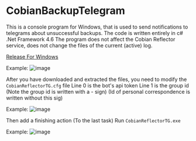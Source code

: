 # CobianBackupTelegram

This is a console program for Windows, that is used to send notifications to telegrams about unsuccessful backups. The code is written entirely in c# .Net Framework 4.6 The program does not affect the Cobian Reflector service, does not change the files of the current (active) log.

[Release For Windows](https://github.com/e-gaydarzhi-2077/Cobian_Reflector_Telegram/releases/tag/v1.0)

Example:
![image](https://user-images.githubusercontent.com/107859162/191241057-3c8876c5-0f69-46f4-9ca4-7f549bf2250c.png)

After you have downloaded and extracted the files, you need to modify the ```CobianReflectorTG.cfg``` file
Line 0 is the bot's api token
Line 1 is the group id
(Note the group id is written with a - sign)
(Id of personal correspondence is written without this sig)

Example:
![image](https://user-images.githubusercontent.com/107859162/191242438-9e199706-2d0d-414f-a027-6194cc7894e1.png)

Then add a finishing action (To the last task)
Run ```CobianReflectorTG.exe```

Example:
![image](https://user-images.githubusercontent.com/107859162/191242909-678be467-401b-496d-b97f-4ecd154c53d7.png)

